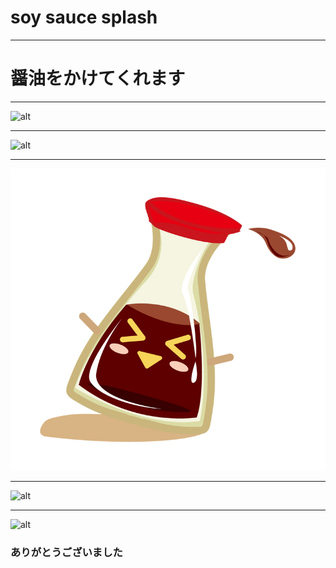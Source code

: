 # soy sauce splash

---

# 醤油をかけてくれます

---


![alt](https://robotstart.info/wp-content/uploads/2019/09/09f71b618b599b2391d2faaad10fcf8d5bb5d78852e97769439a51dbe04d0d10.png)


---

![alt](https://japaclip.com/files/soy-sauce-pour.png)



---

![alt](https://raw.githubusercontent.com/sskcomjp/splash/master/045483.jpg)

---

![alt](https://img.hanako.tokyo/2019/10/01213109/662A8240-768x512.jpg)

---
![alt]((https://img.hanako.tokyo/2019/10/01213109/662A8240-768x512.jpg))

### ありがとうございました
